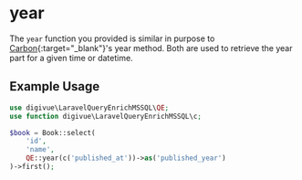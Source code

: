 # year

The `year` function you provided is similar in purpose to [Carbon](https://carbon.nesbot.com/){:target="_blank"}'s year
method. Both are used to retrieve the year part for a given time or datetime.

## Example Usage

```php
use digivue\LaravelQueryEnrichMSSQL\QE;
use function digivue\LaravelQueryEnrichMSSQL\c;

$book = Book::select(
    'id',
    'name',
    QE::year(c('published_at'))->as('published_year')
)->first();
```